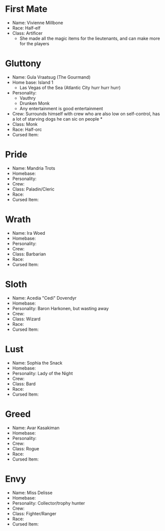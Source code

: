 <script type="module">
    import {init_links} from "/static/js/common/visual_aid_backend.js";
    init_links();
</script>

# First Mate

* Name: Vivienne Millbone
* Race: Half-elf
* Class: Artificer
  * She made all the magic items for the lieutenants, and can make more for the players

# Gluttony

* Name: Gula Vraatsug (The Gourmand)
* Home base: Island 1
  * Las Vegas of the Sea (Atlantic City hurr hurr hurr)
* Personality: 
  * Vauthry
  * Drunken Monk
  * Any entertainment is good entertainment
* Crew: Surrounds himself with crew who are also low on self-control, has a lot of starving dogs he can sic on people
  * 
* Class: Monk
* Race: Half-orc
* Cursed Item: 

# Pride

* Name: Mandria Trots
* Homebase: 
* Personality: 
* Crew: 
* Class: Paladin/Cleric
* Race: 
* Cursed Item: 

# Wrath

* Name: Ira Woed
* Homebase: 
* Personality: 
* Crew: 
* Class: Barbarian
* Race: 
* Cursed Item: 

# Sloth

* Name: Acedia "Cedi" Dovendyr
* Homebase: 
* Personality: Baron Harkonen, but wasting away
* Crew: 
* Class: Wizard
* Race:
* Cursed Item: 

# Lust

* Name: Sophia the Snack
* Homebase: 
* Personality: Lady of the Night
* Crew: 
* Class: Bard
* Race:
* Cursed Item: 

# Greed

* Name: Avar Kasakiman
* Homebase: 
* Personality: 
* Crew: 
* Class: Rogue
* Race:
* Cursed Item: 

# Envy

* Name: Miss Delisse
* Homebase: 
* Personality: Collector/trophy hunter 
* Crew: 
* Class: Fighter/Ranger
* Race:
* Cursed Item: 
